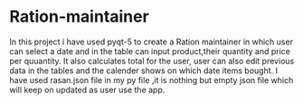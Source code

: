 # Ration-maintainer
In this project i have used pyqt-5 to create a Ration maintainer in which user can select a date and in the table can input product,their quantity and price per quuantity.
It also calculates total for the user, user can also edit previous data in the tables and the calender shows on which date items bought.
I have used rasan.json file in my py file ,it is nothing but empty json file which will keep on updated as user use the app.
